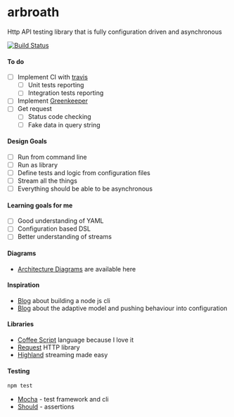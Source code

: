 # arbroath
Http API testing library that is fully configuration driven and asynchronous

[![Build Status](https://travis-ci.org/bapti/arbroath.svg)](https://travis-ci.org/bapti/arbroath)

#### To do

- [ ] Implement CI with [travis](https://travis-ci.org/)
  - [ ] Unit tests reporting
  - [ ] Integration tests reporting
- [ ] Implement [Greenkeeper](http://greenkeeper.io/)
- [ ] Get request
  - [ ] Status code checking
  - [ ] Fake data in query string

#### Design Goals

- [ ] Run from command line
- [ ] Run as library
- [ ] Define tests and logic from configuration files
- [ ] Stream all the things
- [ ] Everything should be able to be asynchronous

#### Learning goals for me

- [ ] Good understanding of YAML
- [ ] Configuration based DSL
- [ ] Better understanding of streams

#### Diagrams

- [Architecture Diagrams](./diagrams/README.md) are available here

#### Inspiration

- [Blog](https://developer.atlassian.com/blog/2015/11/scripting-with-node/) about building a node js cli
- [Blog](http://martinfowler.com/articles/refactoring-adaptive-model.html) about the adaptive model and pushing behaviour into configuration

#### Libraries

- [Coffee Script](http://coffeescript.org/) language because I love it
- [Request](https://github.com/request/request) HTTP library
- [Highland](http://highlandjs.org/) streaming made easy

#### Testing

```sh
npm test
```

- [Mocha](https://mochajs.org/) - test framework and cli
- [Should](http://shouldjs.github.io/) - assertions
